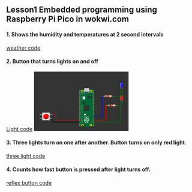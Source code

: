 ## Lesson1 Embedded programming using Raspberry Pi Pico in wokwi.com
#### 1. Shows the humidity and temperatures at 2 second intervals 
[weather code](https://github.com/Eino-dev-stu/Iot-perusteet/blob/main/lesson_1/weather.py)
#### 2. Button that turns lights on and off
[Light code](https://github.com/Eino-dev-stu/Iot-perusteet/blob/main/lesson_1/two_lights.py)
<img src="https://github.com/Eino-dev-stu/Iot-perusteet/blob/main/pictures/Screenshot%202025-10-07%20025851.png" alt="screenshot" width="50%">

#### 3. Three lights turn on one after another. Button turns on only red light.
[three light code](https://github.com/Eino-dev-stu/Iot-perusteet/blob/main/lesson_1/street_lights.py)
#### 4. Counts how fast button is pressed after light turns off.
[reflex button code](https://github.com/Eino-dev-stu/Iot-perusteet/blob/main/lesson_1/reflex_button.py)
